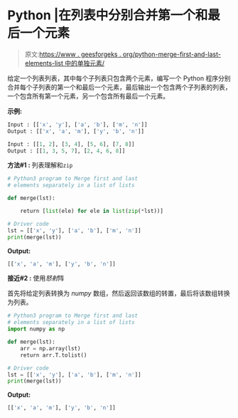 # Python |在列表中分别合并第一个和最后一个元素

> 原文:[https://www . geesforgeks . org/python-merge-first-and-last-elements-list 中的单独元素/](https://www.geeksforgeeks.org/python-merge-first-and-last-elements-separately-in-a-list/)

给定一个列表列表，其中每个子列表只包含两个元素，编写一个 Python 程序分别合并每个子列表的第一个和最后一个元素，最后输出一个包含两个子列表的列表，一个包含所有第一个元素，另一个包含所有最后一个元素。

**示例:**

```py
Input : [['x', 'y'], ['a', 'b'], ['m', 'n']]
Output : [['x', 'a', 'm'], ['y', 'b', 'n']]

Input : [[1, 2], [3, 4], [5, 6], [7, 8]]
Output : [[1, 3, 5, 7], [2, 4, 6, 8]]

```

**方法#1 :** 列表理解和`zip`

```py
# Python3 program to Merge first and last
# elements separately in a list of lists

def merge(lst):

    return [list(ele) for ele in list(zip(*lst))]

# Driver code
lst = [['x', 'y'], ['a', 'b'], ['m', 'n']]
print(merge(lst))
```

**Output:**

```py
[['x', 'a', 'm'], ['y', 'b', 'n']]

```

**接近#2 :** 使用*怒射*阵

首先将给定列表转换为 *numpy* 数组，然后返回该数组的转置，最后将该数组转换为列表。

```py
# Python3 program to Merge first and last
# elements separately in a list of lists
import numpy as np

def merge(lst):
    arr = np.array(lst)
    return arr.T.tolist()

# Driver code
lst = [['x', 'y'], ['a', 'b'], ['m', 'n']]
print(merge(lst))
```

**Output:**

```py
[['x', 'a', 'm'], ['y', 'b', 'n']]

```